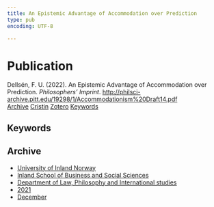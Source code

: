 ```yaml
---
title: An Epistemic Advantage of Accommodation over Prediction
type: pub
encoding: UTF-8

---
```

<h1>Publication</h1>
<article id="csl-bib-container-TLRKSJA4" class="csl-bib-container">
  <div class="csl-bib-body"> <div class="csl-entry">Dellsén, F. U. (2022). An Epistemic Advantage of Accommodation over Prediction. <i>Philosophers’ Imprint</i>. <a href="http://philsci-archive.pitt.edu/19298/1/Accommodationism%20Draft14.pdf">http://philsci-archive.pitt.edu/19298/1/Accommodationism%20Draft14.pdf</a></div> </div>
  <div class="csl-bib-buttons">
    <a href="#taxonomy-article-TLRKSJA4" alt="archive" class="csl-bib-button">Archive</a>
    <a href="https://app.cristin.no/results/show.jsf?id=1967263" alt="Cristin" class="csl-bib-button">Cristin</a>
    <a href="http://zotero.org/groups/5881554/items/TLRKSJA4" alt="Zotero" class="csl-bib-button">Zotero</a>
    <a href="#keywords-article-TLRKSJA4" alt="keywords" class="csl-bib-button">Keywords</a>
  </div>
  <div id="csl-bib-meta-container-TLRKSJA4"></div>
</article>
<div id="csl-bib-meta-TLRKSJA4" class="csl-bib-meta">
  <article id="keywords-article-TLRKSJA4" class="keywords-article">
    <h1>Keywords</h1>
    
  </article>
  <article id="taxonomy-article-TLRKSJA4" class="taxonomy-article">
    <h1>Archive</h1>
    <ul>
      <li><a href="{{< params subfolder >}}en/archive/?key=3DCRN523">University of Inland Norway</a></li>
      <li><a href="{{< params subfolder >}}en/archive/?key=DU8Q9LN9">Inland School of Business and Social Sciences</a></li>
      <li><a href="{{< params subfolder >}}en/archive/?key=ITYAG68H">Department of Law, Philosophy and International studies</a></li>
      <li><a href="{{< params subfolder >}}en/archive/?key=VFX285I3">2021</a></li>
      <li><a href="{{< params subfolder >}}en/archive/?key=SLUXB9NW">December</a></li>
    </ul>
  </article>
</div>
